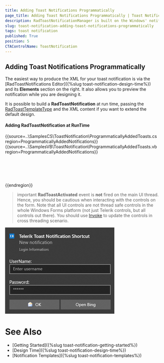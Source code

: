 ```yaml
---
title: Adding Toast Notifications Programmatically  
page_title: Adding Toast Notifications Programmatically | Toast Notification
description: RadToastNotificationManager is built on the Windows' notification system, making it easier for our customers to create and manage notifications.  
slug: toast-notification-adding-toast-notifications-programmatically
tags: toast notification
published: True
position: 5 
CTAControlName: ToastNotification
---
```


## Adding Toast Notifications Programmatically

The easiest way to produce the XML for your toast notification is via the [RadToastNotifications Editor]({%slug toast-notification-design-time%}) and its **Elements** section on the right. It also allows you to preview the notification while you are designing it.

It is possible to build a **RadToastNotification** at run time, passing the [RadToastTemplateType](https://docs.telerik.com/devtools/winforms/api/telerik.radtoastnotificationmanager.radtoasttemplatetype) and the XML content if you want to extend the default design.

#### Adding RadToastNotification at RunTime

{{source=..\SamplesCS\ToastNotification\ProgrammaticallyAddedToasts.cs region=ProgrammaticallyAddedNotifications}} 
{{source=..\SamplesVB\ToastNotification\ProgrammaticallyAddedToasts.vb region=ProgrammaticallyAddedNotifications}}

````C#




````
````VB.NET


````

{{endregion}}


>important **RadToastActivated** event is **not** fired on the main UI thread. Hence, you should be cautious when interacting with the controls on the form. Note that all UI controls are not thread safe controls in the whole Windows Forms platform (not just Telerik controls, but all controls out there). You should use [Invoke](https://docs.microsoft.com/en-us/dotnet/api/system.windows.forms.control.invoke?redirectedfrom=MSDN&view=net-5.0#System_Windows_Forms_Control_Invoke_System_Delegate_) to update the controls in cross threading scenario.

![winforms/toast-notification-adding-toast-notifications-programmatically001](images/toast-notification-adding-toast-notifications-programmatically001.png)

# See Also

* [Getting Started]({%slug toast-notification-getting-started%})
* [Design Time]({%slug toast-notification-design-time%})
* [Notification Templates]({%slug toast-notification-templates%}) 
 
        
